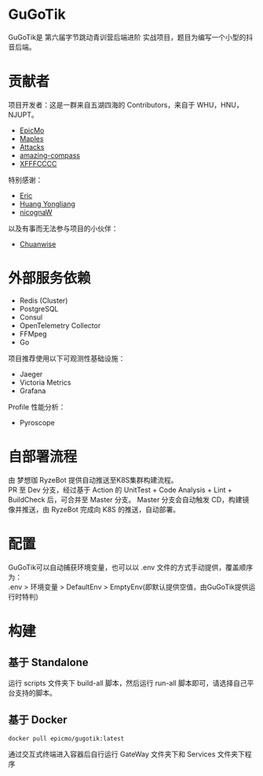 # GuGoTik  
GuGoTik是 第六届字节跳动青训营后端进阶 实战项目，题目为编写一个小型的抖音后端。
# 贡献者
项目开发者：这是一群来自五湖四海的 Contributors，来自于 WHU，HNU，NJUPT。
- [EpicMo](https://github.com/liaosunny123)  
- [Maples](https://github.com/Maple-pro)  
- [Attacks](https://github.com/Attack825)  
- [amazing-compass](https://github.com/amazing-compass)  
- [XFFFCCCC](https://github.com/XFFFCCCC)  

特别感谢：  
- [Eric](https://github.com/ExerciseBook)  
- [Huang Yongliang](https://github.com/956237586)  
- [nicognaW](https://github.com/nicognaW)  

以及有事而无法参与项目的小伙伴：  
- [Chuanwise](https://github.com/Chuanwise)  

# 外部服务依赖
- Redis (Cluster)
- PostgreSQL  
- Consul  
- OpenTelemetry Collector  
- FFMpeg  
- Go  

项目推荐使用以下可观测性基础设施：  
- Jaeger
- Victoria Metrics
- Grafana

Profile 性能分析：  
- Pyroscope 

# 自部署流程  
由 梦想珈 RyzeBot 提供自动推送至K8S集群构建流程。  
PR 至 Dev 分支，经过基于 Action 的 UnitTest + Code Analysis + Lint + BuildCheck 后，可合并至 Master 分支。
Master 分支会自动触发 CD，构建镜像并推送，由 RyzeBot 完成向 K8S 的推送，自动部署。

# 配置  
GuGoTik可以自动捕获环境变量，也可以以 .env 文件的方式手动提供，覆盖顺序为：  
.env > 环境变量 > DefaultEnv > EmptyEnv(即默认提供空值，由GuGoTik提供运行时特判)

# 构建
## 基于 Standalone
运行 scripts 文件夹下 build-all 脚本，然后运行 run-all 脚本即可，请选择自己平台支持的脚本。
## 基于 Docker  
```bash
docker pull epicmo/gugotik:latest
```
通过交互式终端进入容器后自行运行 GateWay 文件夹下和 Services 文件夹下程序